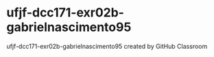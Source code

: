 # ufjf-dcc171-exr02b-gabrielnascimento95
ufjf-dcc171-exr02b-gabrielnascimento95 created by GitHub Classroom

